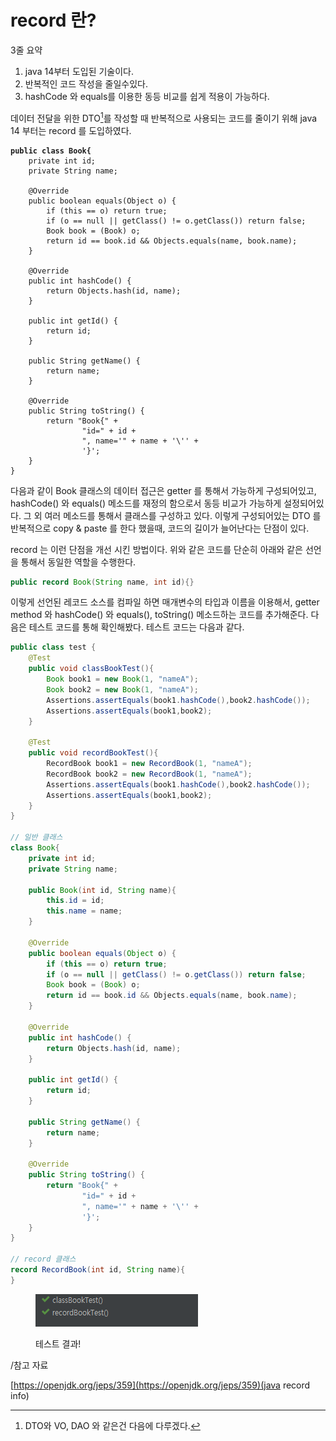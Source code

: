 # record 란?

3줄 요약

1. java 14부터 도입된 기술이다.
2. 반복적인 코드 작성을 줄일수있다.
3. hashCode 와 equals를 이용한 동등 비교를 쉽게 적용이 가능하다.

데이터 전달을 위한 DTO[^1]를 작성할 때 반복적으로 사용되는 코드를 줄이기 위해 java 14 부터는 record 를 도입하였다.

<pre class="language-java"><code class="lang-java"><strong>public class Book{
</strong>    private int id;
    private String name;

    @Override
    public boolean equals(Object o) {
        if (this == o) return true;
        if (o == null || getClass() != o.getClass()) return false;
        Book book = (Book) o;
        return id == book.id &#x26;&#x26; Objects.equals(name, book.name);
    }

    @Override
    public int hashCode() {
        return Objects.hash(id, name);
    }

    public int getId() {
        return id;
    }

    public String getName() {
        return name;
    }
    
    @Override
    public String toString() {
        return "Book{" +
                "id=" + id +
                ", name='" + name + '\'' +
                '}';
    }
}
</code></pre>

다음과 같이 Book 클래스의 데이터 접근은 getter 를 통해서 가능하게 구성되어있고, hashCode() 와 equals() 메소드를 재정의 함으로서 동등 비교가 가능하게 설정되어있다. 그 외 여러 메소드를 통해서 클래스를 구성하고 있다. 이렇게 구성되어있는 DTO 를 반복적으로 copy & paste 를 한다 했을때, 코드의 길이가 늘어난다는 단점이 있다.

record 는 이런 단점을 개선 시킨 방법이다. 위와 같은 코드를 단순히 아래와 같은 선언을 통해서 동일한 역할을 수행한다.

```java
public record Book(String name, int id){}
```

이렇게 선언된 레코드 소스를 컴파일 하면 매개변수의 타입과 이름을 이용해서, getter method 와 hashCode() 와 equals(), toString() 메소드하는 코드를 추가해준다. 다음은 테스트 코드를 통해 확인해봤다. 테스트 코드는 다음과 같다.

```java
public class test {
    @Test
    public void classBookTest(){
        Book book1 = new Book(1, "nameA");
        Book book2 = new Book(1, "nameA");
        Assertions.assertEquals(book1.hashCode(),book2.hashCode());
        Assertions.assertEquals(book1,book2);
    }

    @Test
    public void recordBookTest(){
        RecordBook book1 = new RecordBook(1, "nameA");
        RecordBook book2 = new RecordBook(1, "nameA");
        Assertions.assertEquals(book1.hashCode(),book2.hashCode());
        Assertions.assertEquals(book1,book2);
    }
}

// 일반 클래스
class Book{
    private int id;
    private String name;

    public Book(int id, String name){
        this.id = id;
        this.name = name;
    }

    @Override
    public boolean equals(Object o) {
        if (this == o) return true;
        if (o == null || getClass() != o.getClass()) return false;
        Book book = (Book) o;
        return id == book.id && Objects.equals(name, book.name);
    }

    @Override
    public int hashCode() {
        return Objects.hash(id, name);
    }

    public int getId() {
        return id;
    }

    public String getName() {
        return name;
    }

    @Override
    public String toString() {
        return "Book{" +
                "id=" + id +
                ", name='" + name + '\'' +
                '}';
    }
}

// record 클래스
record RecordBook(int id, String name){
}

```

<div align="left">

<figure><img src="../../../.gitbook/assets/image (2).png" alt=""><figcaption><p>테스트 결과!</p></figcaption></figure>

</div>

/참고 자료

[https://openjdk.org/jeps/359](https://openjdk.org/jeps/359)(java record info)

[^1]: DTO와 VO, DAO 와 같은건 다음에 다루겠다.
